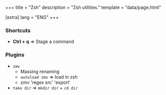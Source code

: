 +++
title = "Zsh"
description = "Zsh utilities."
template = "data/page.html"

[extra]
lang = "ENG"
+++

### Shortcuts

  * __Ctrl + q__ => Stage a command

### Plugins

  * `zmv`
    * Massing renaming
    * `autoload zmv` => load in zsh
    * zmv 'regex src' 'export'
  * `take dir` => `mkdir dir` + `cd dir`
